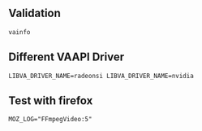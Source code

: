 ## Validation

`vainfo`

## Different VAAPI Driver

`
LIBVA_DRIVER_NAME=radeonsi
LIBVA_DRIVER_NAME=nvidia
`

## Test with firefox

`
MOZ_LOG="FFmpegVideo:5"
`

